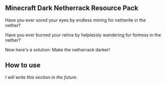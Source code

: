 ## Minecraft Dark Netherrack Resource Pack

Have you ever sored your eyes by endless mining for netherite in the nether?

Have you ever burned your retina by helplessly wandering for fortress in the nether?

Now here's a solution: Make the netherrack darker!

## How to use

*I will write this section in the future.*